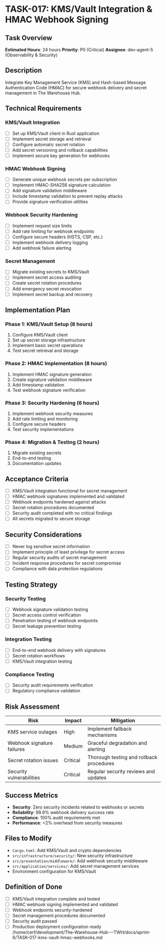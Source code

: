 # TASK-017: KMS/Vault Integration & HMAC Webhook Signing

## Task Overview

**Estimated Hours**: 24 hours
**Priority**: P0 (Critical)
**Assignee**: dev-agent-5 (Observability & Security)

## Description

Integrate Key Management Service (KMS) and Hash-based Message Authentication Code (HMAC) for secure webhook delivery and secret management in The Warehouse Hub.

## Technical Requirements

### KMS/Vault Integration
- [ ] Set up KMS/Vault client in Rust application
- [ ] Implement secret storage and retrieval
- [ ] Configure automatic secret rotation
- [ ] Add secret versioning and rollback capabilities
- [ ] Implement secure key generation for webhooks

### HMAC Webhook Signing
- [ ] Generate unique webhook secrets per subscription
- [ ] Implement HMAC-SHA256 signature calculation
- [ ] Add signature validation middleware
- [ ] Include timestamp validation to prevent replay attacks
- [ ] Provide signature verification utilities

### Webhook Security Hardening
- [ ] Implement request size limits
- [ ] Add rate limiting for webhook endpoints
- [ ] Configure secure headers (HSTS, CSP, etc.)
- [ ] Implement webhook delivery logging
- [ ] Add webhook failure alerting

### Secret Management
- [ ] Migrate existing secrets to KMS/Vault
- [ ] Implement secret access auditing
- [ ] Create secret rotation procedures
- [ ] Add emergency secret revocation
- [ ] Implement secret backup and recovery

## Implementation Plan

### Phase 1: KMS/Vault Setup (8 hours)
1. Configure KMS/Vault client
2. Set up secret storage infrastructure
3. Implement basic secret operations
4. Test secret retrieval and storage

### Phase 2: HMAC Implementation (8 hours)
1. Implement HMAC signature generation
2. Create signature validation middleware
3. Add timestamp validation
4. Test webhook signature verification

### Phase 3: Security Hardening (6 hours)
1. Implement webhook security measures
2. Add rate limiting and monitoring
3. Configure secure headers
4. Test security implementations

### Phase 4: Migration & Testing (2 hours)
1. Migrate existing secrets
2. End-to-end testing
3. Documentation updates

## Acceptance Criteria

- [ ] KMS/Vault integration functional for secret management
- [ ] HMAC webhook signatures implemented and validated
- [ ] Webhook endpoints hardened against attacks
- [ ] Secret rotation procedures documented
- [ ] Security audit completed with no critical findings
- [ ] All secrets migrated to secure storage

## Security Considerations

- [ ] Never log sensitive secret information
- [ ] Implement principle of least privilege for secret access
- [ ] Regular security audits of secret management
- [ ] Incident response procedures for secret compromise
- [ ] Compliance with data protection regulations

## Testing Strategy

### Security Testing
- [ ] Webhook signature validation testing
- [ ] Secret access control verification
- [ ] Penetration testing of webhook endpoints
- [ ] Secret leakage prevention testing

### Integration Testing
- [ ] End-to-end webhook delivery with signatures
- [ ] Secret rotation workflows
- [ ] KMS/Vault integration testing

### Compliance Testing
- [ ] Security audit requirements verification
- [ ] Regulatory compliance validation

## Risk Assessment

| Risk | Impact | Mitigation |
|------|--------|------------|
| KMS service outages | High | Implement fallback mechanisms |
| Webhook signature failures | Medium | Graceful degradation and alerting |
| Secret rotation issues | Critical | Thorough testing and rollback procedures |
| Security vulnerabilities | Critical | Regular security reviews and updates |

## Success Metrics

- **Security**: Zero security incidents related to webhooks or secrets
- **Reliability**: 99.9% webhook delivery success rate
- **Compliance**: 100% audit requirements met
- **Performance**: <2% overhead from security measures

## Files to Modify

- `Cargo.toml`: Add KMS/Vault and crypto dependencies
- `src/infrastructure/security/`: New security infrastructure
- `src/presentation/middleware/`: Add webhook security middleware
- `src/application/services/`: Add secret management services
- Environment configuration for KMS/Vault

## Definition of Done

- [ ] KMS/Vault integration complete and tested
- [ ] HMAC webhook signing implemented and validated
- [ ] Webhook endpoints security-hardened
- [ ] Secret management procedures documented
- [ ] Security audit passed
- [ ] Production deployment configuration ready</content>
<parameter name="filePath">/home/cerf/development/The-Warehouse-Hub---TWH/docs/sprint-6/TASK-017-kms-vault-hmac-webhooks.md